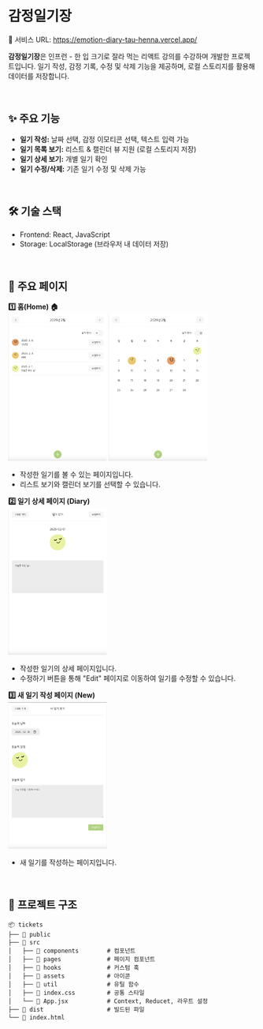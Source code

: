 # 감정일기장

🔗 서비스 URL: https://emotion-diary-tau-henna.vercel.app/

**감정일기장**은 인프런 - 한 입 크기로 잘라 먹는 리액트 강의를 수강하며 개발한 프로젝트입니다.
일기 작성, 감정 기록, 수정 및 삭제 기능을 제공하며, 로컬 스토리지를 활용해 데이터를 저장합니다.

<br />

## ✨ 주요 기능

- **일기 작성:** 날짜 선택, 감정 이모티콘 선택, 텍스트 입력 가능
- **일기 목록 보기:** 리스트 & 캘린더 뷰 지원 (로컬 스토리지 저장)
- **일기 상세 보기:** 개별 일기 확인
- **일기 수정/삭제:** 기존 일기 수정 및 삭제 가능

<br />

## 🛠️ 기술 스택

- Frontend: React, JavaScript
- Storage: LocalStorage (브라우저 내 데이터 저장)

<br />

## 📌 주요 페이지

**1️⃣ 홈(Home) 🏠**  
<img src="./images/home_list.png" width="200" />
<img src="./images/home_cal.png" width="200" />

- 작성한 일기를 볼 수 있는 페이지입니다.
- 리스트 보기와 캘린더 보기를 선택할 수 있습니다.

**2️⃣ 일기 상세 페이지 (Diary)**  
<img src="./images/diary.png" width="200" />

- 작성한 일기의 상세 페이지입니다.
- 수정하기 버튼을 통해 "Edit" 페이지로 이동하여 일기를 수정할 수 있습니다.

**3️⃣ 새 일기 작성 페이지 (New)**  
<img src="./images/new.png" width="200" />

- 새 일기를 작성하는 페이지입니다.

<br />

## 📂 프로젝트 구조

```
📦 tickets
├── 📂 public
├── 📂 src
│   ├── 📂 components        # 컴포넌트
│   ├── 📂 pages             # 페이지 컴포넌트
│   ├── 📂 hooks             # 커스텀 훅
│   ├── 📂 assets            # 아이콘
│   ├── 📂 util              # 유틸 함수
│   ├── 📜 index.css         # 공통 스타일
│   └── 📜 App.jsx           # Context, Reducet, 라우트 설정
├── 📂 dist                  # 빌드된 파일
└── 📜 index.html
```
